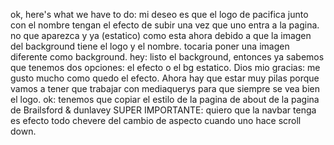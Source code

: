 ok, here's what we have to do:
mi deseo es que el logo de pacifica junto con el nombre tengan el efecto de subir una vez que uno entra a la pagina. no que aparezca y ya (estatico) como esta ahora debido a que la imagen del background tiene el logo y el nombre. tocaria poner una imagen diferente como background.
hey: listo el background, entonces ya sabemos que tenemos dos opciones: el efecto o el bg estatico.
Dios mio gracias: me gusto mucho como quedo el efecto. Ahora hay que estar muy pilas porque vamos a tener que trabajar con mediaquerys para que siempre se vea bien el logo.
ok: tenemos que copiar el estilo de la pagina de about de la pagina de Brailsford & dunlavey
SUPER IMPORTANTE: quiero que la navbar tenga es efecto todo chevere del cambio de aspecto cuando uno hace scroll down.